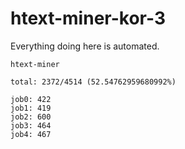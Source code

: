 # htext-miner-kor-3

Everything doing here is automated.

```
htext-miner

total: 2372/4514 (52.54762959680992%)

job0: 422
job1: 419
job2: 600
job3: 464
job4: 467
```
